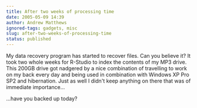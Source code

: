 ```yaml
---
title: After two weeks of processing time
date: 2005-05-09 14:39
author: Andrew Matthews
ignored-tags: gadgets, misc
slug: after-two-weeks-of-processing-time
status: published
---
```


My data recovery program has started to recover files. Can you believe it? It took two whole weeks for R-Studio to index the contents of my MP3 drive. This 200GB drive got nadgered by a nice combination of travelling to work on my back every day and being used in combination with Windows XP Pro SP2 and hibernation. Just as well I didn't keep anything on there that was of immediate importance...

...have you backed up today?
